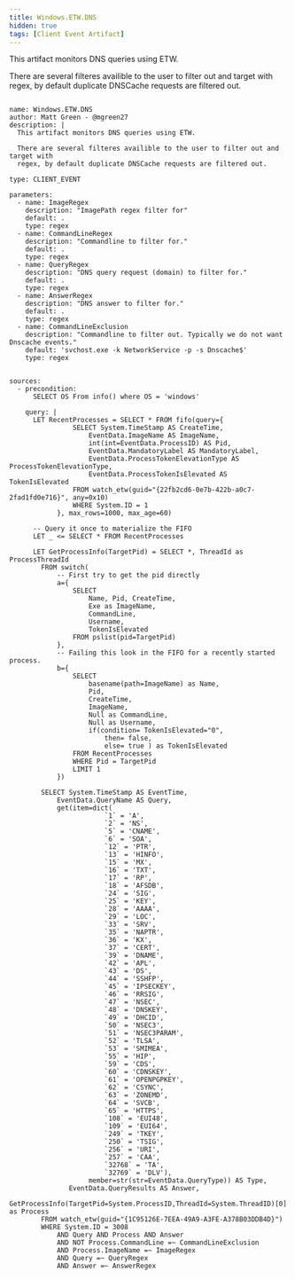 ```yaml
---
title: Windows.ETW.DNS
hidden: true
tags: [Client Event Artifact]
---
```


This artifact monitors DNS queries using ETW.

There are several filteres availible to the user to filter out and target with 
regex, by default duplicate DNSCache requests are filtered out.


<pre><code class="language-yaml">
name: Windows.ETW.DNS
author: Matt Green - @mgreen27
description: |
  This artifact monitors DNS queries using ETW.
  
  There are several filteres availible to the user to filter out and target with 
  regex, by default duplicate DNSCache requests are filtered out.

type: CLIENT_EVENT

parameters:
  - name: ImageRegex
    description: "ImagePath regex filter for"
    default: .
    type: regex
  - name: CommandLineRegex
    description: "Commandline to filter for."
    default: .
    type: regex
  - name: QueryRegex
    description: "DNS query request (domain) to filter for."
    default: .
    type: regex
  - name: AnswerRegex
    description: "DNS answer to filter for."
    default: .
    type: regex
  - name: CommandLineExclusion
    description: "Commandline to filter out. Typically we do not want Dnscache events."
    default: 'svchost.exe -k NetworkService -p -s Dnscache$'
    type: regex
    
    
sources:
  - precondition:
      SELECT OS From info() where OS = 'windows'
      
    query: |
      LET RecentProcesses = SELECT * FROM fifo(query={
                SELECT System.TimeStamp AS CreateTime, 
                    EventData.ImageName AS ImageName,
                    int(int=EventData.ProcessID) AS Pid,
                    EventData.MandatoryLabel AS MandatoryLabel,
                    EventData.ProcessTokenElevationType AS ProcessTokenElevationType,
                    EventData.ProcessTokenIsElevated AS TokenIsElevated
                FROM watch_etw(guid="{22fb2cd6-0e7b-422b-a0c7-2fad1fd0e716}", any=0x10)
                WHERE System.ID = 1   
            }, max_rows=1000, max_age=60)
        
      -- Query it once to materialize the FIFO
      LET _ &lt;= SELECT * FROM RecentProcesses
        
      LET GetProcessInfo(TargetPid) = SELECT *, ThreadId as ProcessThreadId
        FROM switch(
            -- First try to get the pid directly
            a={
                SELECT 
                    Name, Pid, CreateTime,
                    Exe as ImageName,
                    CommandLine,
                    Username,
                    TokenIsElevated
                FROM pslist(pid=TargetPid)
            },
            -- Failing this look in the FIFO for a recently started process.
            b={
                SELECT
                    basename(path=ImageName) as Name,
                    Pid,
                    CreateTime,
                    ImageName,
                    Null as CommandLine,
                    Null as Username,
                    if(condition= TokenIsElevated="0", 
                        then= false, 
                        else= true ) as TokenIsElevated
                FROM RecentProcesses
                WHERE Pid = TargetPid
                LIMIT 1
            })
        
        SELECT System.TimeStamp AS EventTime,
            EventData.QueryName AS Query,
            get(item=dict(
                        `1` = 'A',
                        `2` = 'NS',
                        `5` = 'CNAME',
                        `6` = 'SOA',
                        `12` = 'PTR',
                        `13` = 'HINFO',
                        `15` = 'MX',
                        `16` = 'TXT',
                        `17` = 'RP',
                        `18` = 'AFSDB',
                        `24` = 'SIG',
                        `25` = 'KEY',
                        `28` = 'AAAA',
                        `29` = 'LOC',
                        `33` = 'SRV',
                        `35` = 'NAPTR',
                        `36` = 'KX',
                        `37` = 'CERT',
                        `39` = 'DNAME',
                        `42` = 'APL',
                        `43` = 'DS',
                        `44` = 'SSHFP',
                        `45` = 'IPSECKEY',
                        `46` = 'RRSIG',
                        `47` = 'NSEC',
                        `48` = 'DNSKEY',
                        `49` = 'DHCID',
                        `50` = 'NSEC3',
                        `51` = 'NSEC3PARAM',
                        `52` = 'TLSA',
                        `53` = 'SMIMEA',
                        `55` = 'HIP',
                        `59` = 'CDS',
                        `60` = 'CDNSKEY',
                        `61` = 'OPENPGPKEY',
                        `62` = 'CSYNC',
                        `63` = 'ZONEMD',
                        `64` = 'SVCB',
                        `65` = 'HTTPS',
                        `108` = 'EUI48',
                        `109` = 'EUI64',
                        `249` = 'TKEY',
                        `250` = 'TSIG',
                        `256` = 'URI',
                        `257` = 'CAA',
                        `32768` = 'TA',
                        `32769` = 'DLV'),
                    member=str(str=EventData.QueryType)) AS Type,
               EventData.QueryResults AS Answer,
               GetProcessInfo(TargetPid=System.ProcessID,ThreadId=System.ThreadID)[0] as Process
        FROM watch_etw(guid="{1C95126E-7EEA-49A9-A3FE-A378B03DDB4D}")
        WHERE System.ID = 3008
            AND Query AND Process AND Answer 
            AND NOT Process.CommandLine =~ CommandLineExclusion
            AND Process.ImageName =~ ImageRegex
            AND Query =~ QueryRegex
            AND Answer =~ AnswerRegex
</code></pre>


